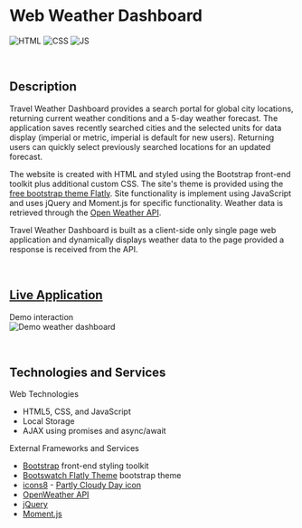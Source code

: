 # **Web Weather Dashboard**
![HTML](https://img.shields.io/badge/Uses-HTML-red.svg)
![CSS](https://img.shields.io/badge/Uses-CSS-blue.svg)
![JS](https://img.shields.io/badge/Uses-JS-yellow.svg)


&nbsp;
## **Description**
Travel Weather Dashboard provides a search portal for global city locations, returning current weather conditions and a 5-day weather forecast. The application saves recently searched cities and the selected units for data display (imperial or metric, imperial is default for new users). Returning users can quickly select previously searched locations for an updated forecast. 

The website is created with HTML and styled using the Bootstrap front-end toolkit plus additional custom CSS. The site's theme is provided using the [free bootstrap theme Flatly](https://bootswatch.com/flatly/). Site functionality is implement using JavaScript and uses jQuery and Moment.js for specific functionality. Weather data is retrieved through the [Open Weather API](https://openweathermap.org/api). 

Travel Weather Dashboard is built as a client-side only single page web application and dynamically displays weather data to the page provided a response is received from the API. 



&nbsp;
## **[Live Application](https://spfave.github.io/web-weather-dashboard/)**

Demo interaction \
![Demo weather dashboard]()


&nbsp;
## **Technologies and Services**
Web Technologies
- HTML5, CSS, and JavaScript
- Local Storage
- AJAX using promises and async/await

External Frameworks and Services
- [Bootstrap](https://getbootstrap.com/) front-end styling toolkit
- [Bootswatch Flatly Theme](https://bootswatch.com/flatly/) bootstrap theme
- [icons8](https://icons8.com/) - <a target="_blank" href="https://icons8.com/icons/set/partly-cloudy-day">Partly Cloudy Day icon</a>
- [OpenWeather API](https://openweathermap.org/api)
- [jQuery](https://jquery.com/) 
- [Moment.js](https://momentjs.com/)
